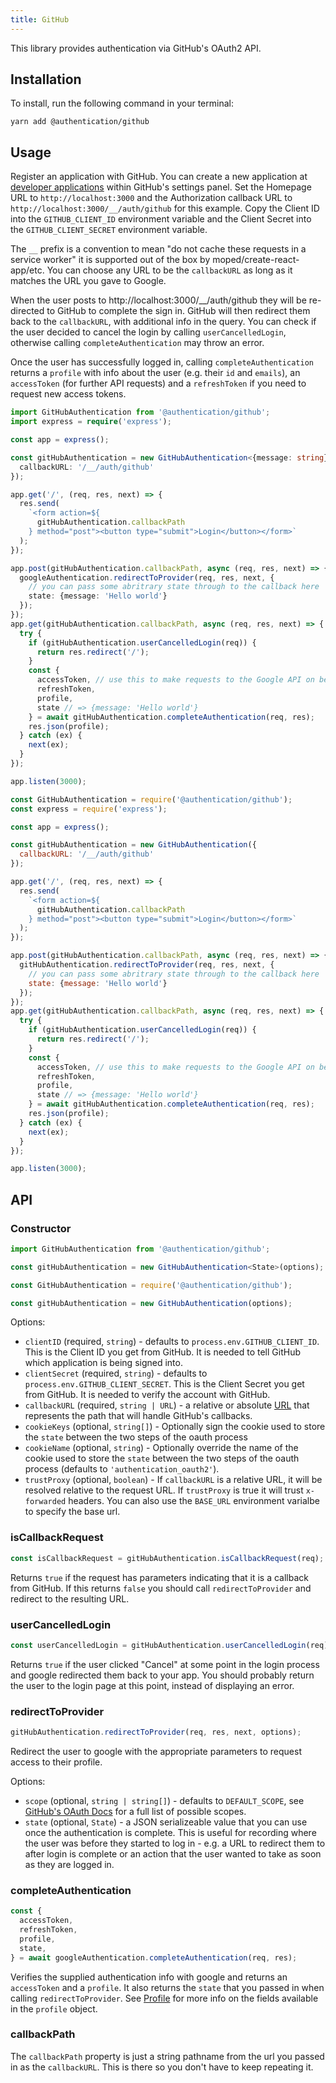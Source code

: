 ```yaml
---
title: GitHub
---
```


This library provides authentication via GitHub's OAuth2 API.

## Installation

To install, run the following command in your terminal:

```
yarn add @authentication/github
```

## Usage

Register an application with GitHub. You can create a new application at [developer applications](https://github.com/settings/applications/new) within GitHub's settings panel. Set the Homepage URL to `http://localhost:3000` and the Authorization callback URL to `http://localhost:3000/__/auth/github` for this example. Copy the Client ID into the `GITHUB_CLIENT_ID` environment variable and the Client Secret into the `GITHUB_CLIENT_SECRET` environment variable.

The `__` prefix is a convention to mean "do not cache these requests in a
service worker" it is supported out of the box by moped/create-react-app/etc.
You can choose any URL to be the `callbackURL` as long as it matches the URL you
gave to Google.

When the user posts to http://localhost:3000/__/auth/github they will be
re-directed to GitHub to complete the sign in. GitHub will then redirect them
back to the `callbackURL`, with additional info in the query. You can check if
the user decided to cancel the login by calling `userCancelledLogin`, otherwise
calling `completeAuthentication` may throw an error.

Once the user has successfully logged in, calling `completeAuthentication`
returns a `profile` with info about the user (e.g. their `id` and `emails`), an
`accessToken` (for further API requests) and a `refreshToken` if you need to
request new access tokens.

```typescript
import GitHubAuthentication from '@authentication/github';
import express = require('express');

const app = express();

const gitHubAuthentication = new GitHubAuthentication<{message: string}>({
  callbackURL: '/__/auth/github'
});

app.get('/', (req, res, next) => {
  res.send(
    `<form action=${
      gitHubAuthentication.callbackPath
    } method="post"><button type="submit">Login</button></form>`
  );
});

app.post(gitHubAuthentication.callbackPath, async (req, res, next) => {
  googleAuthentication.redirectToProvider(req, res, next, {
    // you can pass some abritrary state through to the callback here
    state: {message: 'Hello world'}
  });
});
app.get(gitHubAuthentication.callbackPath, async (req, res, next) => {
  try {
    if (gitHubAuthentication.userCancelledLogin(req)) {
      return res.redirect('/');
    }
    const {
      accessToken, // use this to make requests to the Google API on behalf of the user
      refreshToken,
      profile,
      state // => {message: 'Hello world'}
    } = await gitHubAuthentication.completeAuthentication(req, res);
    res.json(profile);
  } catch (ex) {
    next(ex);
  }
});

app.listen(3000);
```

```javascript
const GitHubAuthentication = require('@authentication/github');
const express = require('express');

const app = express();

const gitHubAuthentication = new GitHubAuthentication({
  callbackURL: '/__/auth/github'
});

app.get('/', (req, res, next) => {
  res.send(
    `<form action=${
      gitHubAuthentication.callbackPath
    } method="post"><button type="submit">Login</button></form>`
  );
});

app.post(gitHubAuthentication.callbackPath, async (req, res, next) => {
  gitHubAuthentication.redirectToProvider(req, res, next, {
    // you can pass some abritrary state through to the callback here
    state: {message: 'Hello world'}
  });
});
app.get(gitHubAuthentication.callbackPath, async (req, res, next) => {
  try {
    if (gitHubAuthentication.userCancelledLogin(req)) {
      return res.redirect('/');
    }
    const {
      accessToken, // use this to make requests to the Google API on behalf of the user
      refreshToken,
      profile,
      state // => {message: 'Hello world'}
    } = await gitHubAuthentication.completeAuthentication(req, res);
    res.json(profile);
  } catch (ex) {
    next(ex);
  }
});

app.listen(3000);
```

## API

### Constructor

```typescript
import GitHubAuthentication from '@authentication/github';

const gitHubAuthentication = new GitHubAuthentication<State>(options);
```

```javascript
const GitHubAuthentication = require('@authentication/github');

const gitHubAuthentication = new GitHubAuthentication(options);
```

Options:

* `clientID` (required, `string`) - defaults to `process.env.GITHUB_CLIENT_ID`. This is the Client ID you get from GitHub. It is needed to tell GitHub which application is being signed into.
* `clientSecret` (required, `string`) - defaults to `process.env.GITHUB_CLIENT_SECRET`. This is the Client Secret you get from GitHub. It is needed to verify the account with GitHub.
* `callbackURL` (required, `string | URL`) - a relative or absolute [URL](https://nodejs.org/api/url.html#url_class_url) that represents the path that will handle GitHub's callbacks.
* `cookieKeys` (optional, `string[]`) - Optionally sign the cookie used to store the `state` between the two steps of the oauth process
* `cookieName` (optional, `string`) - Optionally override the name of the cookie used to store the `state` between the two steps of the oauth process (defaults to `'authentication_oauth2'`).
* `trustProxy` (optional, `boolean`) - If `callbackURL` is a relative URL, it will be resolved relative to the request URL. If `trustProxy` is true it will trust `x-forwarded` headers. You can also use the `BASE_URL` environment varialbe to specify the base url.

### isCallbackRequest

```js
const isCallbackRequest = gitHubAuthentication.isCallbackRequest(req);
```

Returns `true` if the request has parameters indicating that it is a callback
from GitHub. If this returns `false` you should call `redirectToProvider` and
redirect to the resulting URL.

### userCancelledLogin

```js
const userCancelledLogin = gitHubAuthentication.userCancelledLogin(req);
```

Returns `true` if the user clicked "Cancel" at some point in the login process
and google redirected them back to your app. You should probably return the user
to the login page at this point, instead of displaying an error.

### redirectToProvider

```js
gitHubAuthentication.redirectToProvider(req, res, next, options);
```

Redirect the user to google with the appropriate parameters to request access to their profile.

Options:

* `scope` (optional, `string | string[]`) - defaults to `DEFAULT_SCOPE`, see [GitHub's OAuth Docs](https://developer.github.com/apps/building-oauth-apps/scopes-for-oauth-apps/) for a full list of possible scopes.
* `state` (optional, `State`) - a JSON serializeable value that you can use once the authentication is complete. This is useful for recording where the user was before they started to log in - e.g. a URL to redirect them to after login is complete or an action that the user wanted to take as soon as they are logged in.

### completeAuthentication

```js
const {
  accessToken,
  refreshToken,
  profile,
  state,
} = await googleAuthentication.completeAuthentication(req, res);
```

Verifies the supplied authentication info with google and returns an
`accessToken` and a `profile`. It also returns the `state` that you passed in
when calling `redirectToProvider`. See [Profile](./profile.md) for more info on the fields available in the `profile` object.

### callbackPath

The `callbackPath` property is just a string pathname from the url you passed in as the `callbackURL`. This is there so you don't have to keep repeating it.
